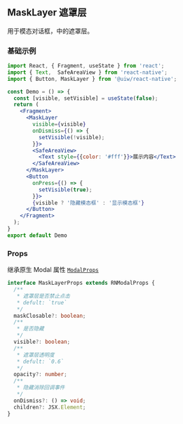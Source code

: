 MaskLayer 遮罩层
---

用于模态对话框，中的遮罩层。

<!-- ![](https://user-images.githubusercontent.com/66067296/139398306-d038225d-0fee-4009-a4f7-a06c7beabf45.gif) -->
<!--rehype:style=zoom: 33%;float: right; margin-left: 15px;-->

### 基础示例

<!--DemoStart-->
```jsx  mdx:preview
import React, { Fragment, useState } from 'react';
import { Text,  SafeAreaView } from 'react-native';
import { Button, MaskLayer } from '@uiw/react-native';

const Demo = () => {
  const [visible, setVisible] = useState(false);
  return (
    <Fragment>
      <MaskLayer
        visible={visible}
        onDismiss={() => {
          setVisible(!visible);
        }}>
        <SafeAreaView>
          <Text style={{color: '#fff'}}>展示内容</Text>
        </SafeAreaView>
      </MaskLayer>
      <Button
        onPress={() => {
          setVisible(true);
        }}>
        {visible ? '隐藏模态框' : '显示模态框'}
      </Button>
    </Fragment>
  );
}
export default Demo
```
<!--End-->

### Props

继承原生 Modal 属性 [`ModalProps`](https://facebook.github.io/react-native/docs/modal.html#props)

```typescript
interface MaskLayerProps extends RNModalProps {
  /**
   * 遮罩层是否禁止点击
   * defult: `true`
   */
  maskClosable?: boolean;
  /**
   * 是否隐藏
   */
  visible?: boolean;
  /**
   * 遮罩层透明度
   * defult: `0.6`
   */
  opacity?: number;
  /**
   * 隐藏消除回调事件
   */
  onDismiss?: () => void;
  children?: JSX.Element;
}
```
